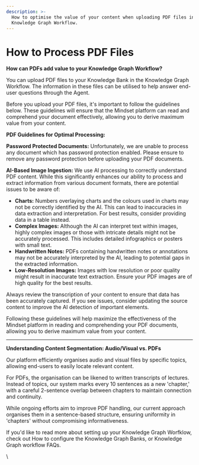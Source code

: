 ```yaml
---
description: >-
  How to optimise the value of your content when uploading PDF files into your
  Knowledge Graph Workflow.
---
```


# How to Process PDF Files

**How can PDFs add value to your Knowledge Graph Workflow?**&#x20;

You can upload PDF files to your Knowledge Bank in the Knowledge Graph Workflow. The information in these files can be utilised to help answer end-user questions through the Agent.

Before you upload your PDF files, it's important to follow the guidelines below. These guidelines will ensure that the Mindset platform can read and comprehend your document effectively, allowing you to derive maximum value from your content.

**PDF Guidelines for Optimal Processing:**

**Password Protected Documents:** Unfortunately, we are unable to process any document which has password protection enabled. Please ensure to remove any password protection before uploading your PDF documents.

**AI-Based Image Ingestion:** We use AI processing to correctly understand PDF content. While this significantly enhances our ability to process and extract information from various document formats, there are potential issues to be aware of:

* **Charts:** Numbers overlaying charts and the colours used in charts may not be correctly identified by the AI. This can lead to inaccuracies in data extraction and interpretation. For best results, consider providing data in a table instead.
* **Complex Images:** Although the AI can interpret text within images, highly complex images or those with intricate details might not be accurately processed. This includes detailed infographics or posters with small text.
* **Handwritten Notes:** PDFs containing handwritten notes or annotations may not be accurately interpreted by the AI, leading to potential gaps in the extracted information.
* **Low-Resolution Images:** Images with low resolution or poor quality might result in inaccurate text extraction. Ensure your PDF images are of high quality for the best results.

Always review the transcription of your content to ensure that data has been accurately captured. If you see issues, consider updating the source content to improve the AI detection of important elements.

Following these guidelines will help maximize the effectiveness of the Mindset platform in reading and comprehending your PDF documents, allowing you to derive maximum value from your content.



***

**Understanding Content Segmentation: Audio/Visual vs. PDFs**

Our platform efficiently organises audio and visual files by specific topics, allowing end-users to easily locate relevant content.

For PDFs, the organisation can be likened to written transcripts of lectures. Instead of topics, our system marks every 10 sentences as a new 'chapter,' with a careful 2-sentence overlap between chapters to maintain connection and continuity.&#x20;

While ongoing efforts aim to improve PDF handling, our current approach organises them in a sentence-based structure, ensuring uniformity in 'chapters' without compromising informativeness.

If you'd like to read more about setting up your Knowledge Graph Worfklow, check out How to configure the Knowledge Graph Banks, or Knowledge Graph workflow FAQs.

\
